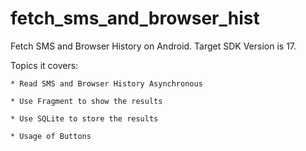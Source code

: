 fetch_sms_and_browser_hist
==========================

Fetch SMS and Browser History on Android. Target SDK Version is 17.

Topics it covers:

    * Read SMS and Browser History Asynchronous
    
    * Use Fragment to show the results
    
    * Use SQLite to store the results
    
    * Usage of Buttons
    
